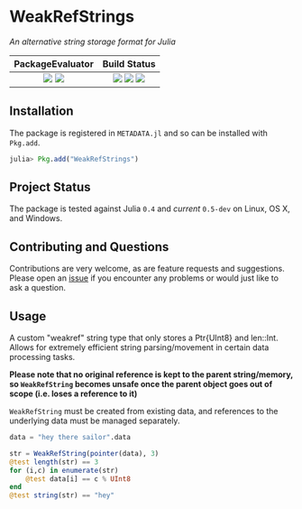
# WeakRefStrings

*An alternative string storage format for Julia*

| **PackageEvaluator**                                            | **Build Status**                                                                                |
|:---------------------------------------------------------------:|:-----------------------------------------------------------------------------------------------:|
| [![][pkg-0.4-img]][pkg-0.4-url] [![][pkg-0.5-img]][pkg-0.5-url] | [![][travis-img]][travis-url] [![][appveyor-img]][appveyor-url] [![][codecov-img]][codecov-url] |


## Installation

The package is registered in `METADATA.jl` and so can be installed with `Pkg.add`.

```julia
julia> Pkg.add("WeakRefStrings")
```

## Project Status

The package is tested against Julia `0.4` and *current* `0.5-dev` on Linux, OS X, and Windows.

## Contributing and Questions

Contributions are very welcome, as are feature requests and suggestions. Please open an
[issue][issues-url] if you encounter any problems or would just like to ask a question.

[travis-img]: https://travis-ci.org/quinnj/WeakRefStrings.jl.svg?branch=master
[travis-url]: https://travis-ci.org/quinnj/WeakRefStrings.jl

[appveyor-img]: https://ci.appveyor.com/api/projects/status/h227adt6ovd1u3sx/branch/master?svg=true
[appveyor-url]: https://ci.appveyor.com/project/quinnj/documenter-jl/branch/master

[codecov-img]: https://codecov.io/gh/quinnj/WeakRefStrings.jl/branch/master/graph/badge.svg
[codecov-url]: https://codecov.io/gh/quinnj/WeakRefStrings.jl

[issues-url]: https://github.com/quinnj/WeakRefStrings.jl/issues

[pkg-0.4-img]: http://pkg.julialang.org/badges/WeakRefStrings_0.4.svg
[pkg-0.4-url]: http://pkg.julialang.org/?pkg=WeakRefStrings
[pkg-0.5-img]: http://pkg.julialang.org/badges/WeakRefStrings_0.5.svg
[pkg-0.5-url]: http://pkg.julialang.org/?pkg=WeakRefStrings

## Usage
A custom "weakref" string type that only stores a Ptr{UInt8} and len::Int.
Allows for extremely efficient string parsing/movement in certain data processing tasks.

**Please note that no original reference is kept to the parent string/memory, so `WeakRefString` becomes unsafe
once the parent object goes out of scope (i.e. loses a reference to it)**

`WeakRefString` must be created from existing data, and references to the underlying data must be managed separately.
```julia
data = "hey there sailor".data

str = WeakRefString(pointer(data), 3)
@test length(str) == 3
for (i,c) in enumerate(str)
    @test data[i] == c % UInt8
end
@test string(str) == "hey"
```
